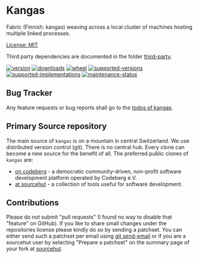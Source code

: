 # Kangas

Fabric (Finnish: kangas) weaving across a local cluster of machines hosting multiple linked processes.

[License: MIT](https://git.sr.ht/~sthagen/kangas/tree/default/item/LICENSE)

Third party dependencies are documented in the folder [third-party](docs/third-party/README.md).

[![version](https://img.shields.io/pypi/v/kangas.svg?style=flat)](https://pypi.python.org/pypi/kangas/)
[![downloads](https://pepy.tech/badge/kangas/month)](https://pepy.tech/project/kangas)
[![wheel](https://img.shields.io/pypi/wheel/kangas.svg?style=flat)](https://pypi.python.org/pypi/kangas/)
[![supported-versions](https://img.shields.io/pypi/pyversions/kangas.svg?style=flat)](https://pypi.python.org/pypi/kangas/)
[![supported-implementations](https://img.shields.io/pypi/implementation/kangas.svg?style=flat)](https://pypi.python.org/pypi/kangas/)
[![maintenance-status](https://img.shields.io/github/commit-activity/y/sthagen/kangas.svg?style=flat)](https://git.sr.ht/~sthagen/kangas/log)

## Bug Tracker

Any feature requests or bug reports shall go to the [todos of kangas](https://todo.sr.ht/~sthagen/kangas).

## Primary Source repository

The main source of `kangas` is on a mountain in central Switzerland.
We use distributed version control (git).
There is no central hub.
Every clone can become a new source for the benefit of all.
The preferred public clones of `kangas` are:

* [on codeberg](https://codeberg.org/sthagen/kangas) - a democratic community-driven, non-profit software development platform operated by Codeberg e.V.
* [at sourcehut](https://git.sr.ht/~sthagen/kangas) - a collection of tools useful for software development.

## Contributions

Please do not submit "pull requests" (I found no way to disable that "feature" on GitHub).
If you like to share small changes under the repositories license please kindly do so by sending a patchset.
You can either send such a patchset per email using [git send-email](https://git-send-email.io) or
if you are a sourcehut user by selecting "Prepare a patchset" on the summary page of your fork at [sourcehut](https://git.sr.ht/).
